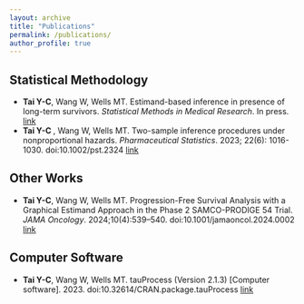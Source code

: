 ```yaml
---
layout: archive
title: "Publications"
permalink: /publications/
author_profile: true
---
```


<!-- {% if site.author.googlescholar %}
  <div class="wordwrap">You can also find my articles on my <a href="{{site.author.googlescholar}}" target="_blank">Google Scholar profile</a>.</div>
{% endif %} -->

## Statistical Methodology
  * <b>Tai Y-C</b>, Wang W, Wells MT. Estimand-based inference in presence of long-term survivors. *Statistical Methods in Medical Research*. In press. <a href="https://arxiv.org/abs/2409.02209"> link </a>
  * <b>Tai Y-C </b>, Wang W, Wells MT. Two-sample inference procedures under nonproportional hazards. *Pharmaceutical Statistics*. 2023; 22(6): 1016-1030. doi:10.1002/pst.2324 <a href="https://doi.org/10.1002/pst.2324"> link </a>
## Other Works
  * <b>Tai Y-C</b>, Wang W, Wells MT. Progression-Free Survival Analysis with a Graphical Estimand Approach in the Phase 2 SAMCO-PRODIGE 54 Trial. *JAMA Oncology*. 2024;10(4):539–540. doi:10.1001/jamaoncol.2024.0002 <a href="https://doi.org/10.1001/jamaoncol.2024.0002"> link </a>

## Computer Software
 * <b>Tai Y-C</b>, Wang W, Wells MT. tauProcess (Version 2.1.3) [Computer software]. 2023. doi:10.32614/CRAN.package.tauProcess <a href="https://doi.org/10.32614/CRAN.package.tauProcess"> link </a>
